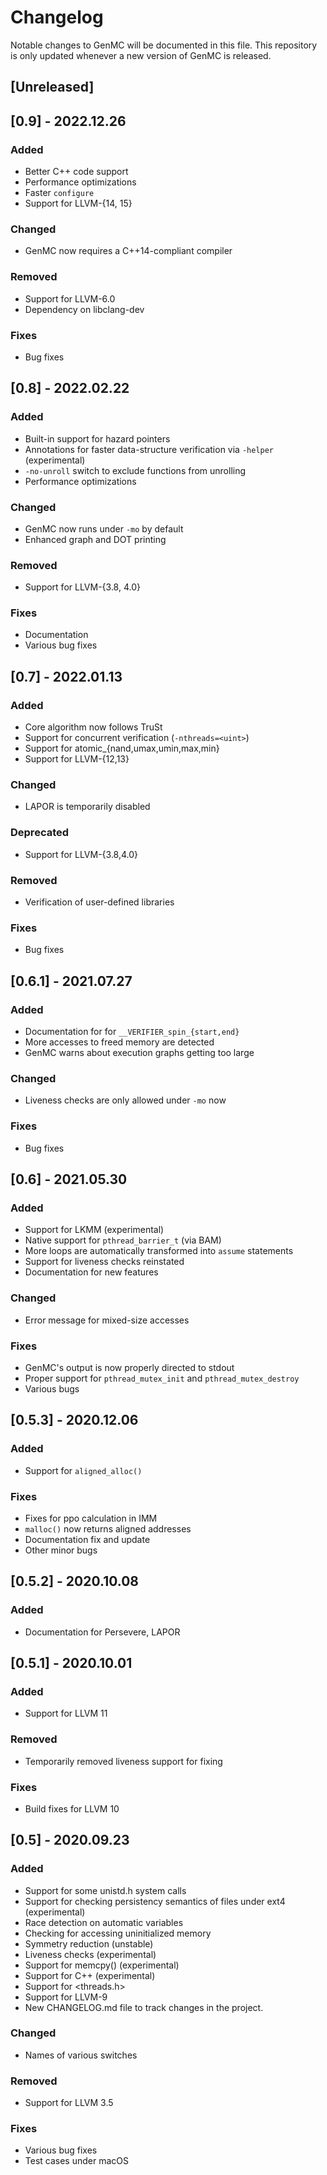 # Changelog

Notable changes to GenMC will be documented in this file. This
repository is only updated whenever a new version of GenMC is
released.

## [Unreleased]

## [0.9] - 2022.12.26
### Added

- Better C++ code support
- Performance optimizations
- Faster `configure`
- Support for LLVM-{14, 15}

### Changed

- GenMC now requires a C++14-compliant compiler

### Removed

- Support for LLVM-6.0
- Dependency on libclang-dev

### Fixes

- Bug fixes

## [0.8] - 2022.02.22
### Added

- Built-in support for hazard pointers
- Annotations for faster data-structure verification via `-helper` (experimental)
- `-no-unroll` switch to exclude functions from unrolling
- Performance optimizations

### Changed

- GenMC now runs under `-mo` by default
- Enhanced graph and DOT printing

### Removed

- Support for LLVM-{3.8, 4.0}

### Fixes

- Documentation
- Various bug fixes


## [0.7] - 2022.01.13
### Added

- Core algorithm now follows TruSt
- Support for concurrent verification (`-nthreads=<uint>`)
- Support for atomic_{nand,umax,umin,max,min}
- Support for LLVM-{12,13}

### Changed

- LAPOR is temporarily disabled

### Deprecated

- Support for LLVM-{3.8,4.0}

### Removed

- Verification of user-defined libraries

### Fixes

- Bug fixes


## [0.6.1] - 2021.07.27
### Added

- Documentation for for `__VERIFIER_spin_{start,end}`
- More accesses to freed memory are detected
- GenMC warns about execution graphs getting too large

### Changed

- Liveness checks are only allowed under `-mo` now

### Fixes

- Bug fixes


## [0.6] - 2021.05.30
### Added

- Support for LKMM (experimental)
- Native support for `pthread_barrier_t` (via BAM)
- More loops are automatically transformed into `assume` statements
- Support for liveness checks reinstated
- Documentation for new features

### Changed

- Error message for mixed-size accesses

### Fixes

- GenMC's output is now properly directed to stdout
- Proper support for `pthread_mutex_init` and `pthread_mutex_destroy`
- Various bugs

## [0.5.3] - 2020.12.06
### Added

- Support for `aligned_alloc()`

### Fixes

- Fixes for ppo calculation in IMM
- `malloc()` now returns aligned addresses
- Documentation fix and update
- Other minor bugs

## [0.5.2] - 2020.10.08
### Added

- Documentation for Persevere, LAPOR

## [0.5.1] - 2020.10.01
### Added

- Support for LLVM 11

### Removed

- Temporarily removed liveness support for fixing

### Fixes

- Build fixes for LLVM 10

## [0.5] - 2020.09.23
### Added

- Support for some unistd.h system calls
- Support for checking persistency semantics of files under ext4 (experimental)
- Race detection on automatic variables
- Checking for accessing uninitialized memory
- Symmetry reduction (unstable)
- Liveness checks (experimental)
- Support for memcpy() (experimental)
- Support for C++ (experimental)
- Support for <threads.h>
- Support for LLVM-9
- New CHANGELOG.md file to track changes in the project.

### Changed

- Names of various switches

### Removed

- Support for LLVM 3.5

### Fixes

- Various bug fixes
- Test cases under macOS
